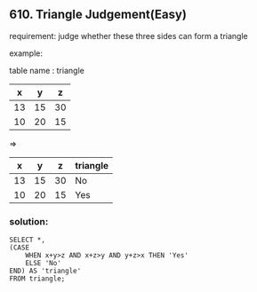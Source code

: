 ## 610. Triangle Judgement(Easy)

requirement: judge whether these three sides can form a triangle

example:

table name : triangle

| x  | y  | z  |
|----|----|----|
| 13 | 15 | 30 |
| 10 | 20 | 15 |

=>

| x  | y  | z  | triangle |
|----|----|----|----------|
| 13 | 15 | 30 | No       |
| 10 | 20 | 15 | Yes      |


### solution:

```
SELECT *, 
(CASE 
    WHEN x+y>z AND x+z>y AND y+z>x THEN 'Yes'
    ELSE 'No'
END) AS 'triangle'
FROM triangle;

```

